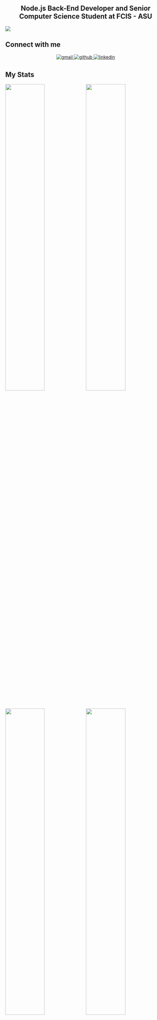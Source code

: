 ## <div align="center"> Node.js Back-End Developer and Senior Computer Science Student at FCIS - ASU </div>

![](https://komarev.com/ghpvc/?username=BishoySedra)

<!--
- 🌱 I’m currently learning **`Nest.js`**
- ❓ Ask me about anything related to **`Back-End Development`**
-->

## Connect with me

<div align="center">
  
<a href="mailto:bishosedra0@gmail.com" target="_blank">
<img src=https://img.shields.io/badge/gmail-%23F45.svg?&style=for-the-badge&logo=gmail&logoColor=white alt=gmail style="margin-bottom: 5px;" />
</a>

<a href="https://github.com/BishoySedra" target="_blank">
<img src=https://img.shields.io/badge/github-%2324292e.svg?&style=for-the-badge&logo=github&logoColor=white alt=github style="margin-bottom: 5px;" />
</a>

<a href="https://linkedin.com/in/bishoy-sedra" target="_blank">
<img src=https://img.shields.io/badge/linkedin-%231E77B5.svg?&style=for-the-badge&logo=linkedin&logoColor=white alt=linkedin style="margin-bottom: 5px;" />
</a>

</div>

## My Stats

<div>
  <img width="49.5%" src="https://github-readme-stats.vercel.app/api?username=BishoySedra&show_icons=true&theme=radical&hide_border=true&include_all_commits=true&count_private=true" />
    <img width="49.5%" src="https://github-readme-streak-stats.herokuapp.com/?user=BishoySedra&theme=radical&hide_border=true" />
</div>

<br>

<div>
<img width="49.5%" align="top" src="https://github-profile-trophy.vercel.app/?username=BishoySedra&theme=radical&row=2&column=3&no-frame=true&no-bg=false&margin-w=5&margin-h=5" />
<img width="49.5%" align="top" src="https://github-readme-stats.vercel.app/api/top-langs/?username=BishoySedra&layout=compact&theme=radical&hide_border=true&langs_count=12&hide=jupyter%20notebook" />  
 </div>

## Random Dev Quote

<div align="center">
  
![Random Quote](https://quotes-github-readme.vercel.app/api?type=horizontal&theme=radical) 
  
</div>

